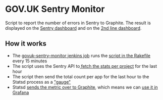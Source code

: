 # GOV.UK Sentry Monitor

Script to report the number of errors in Sentry to Graphite. The result is displayed on the [Sentry dashboard][sentry-d] and on the [2nd line dashboard][2nd].


## How it works

- The [govuk-sentry-monitor jenkins job][jj] runs the [script in the Rakefile][rr] every 15 minutes
- The script uses the Sentry API to[ fetch the stats per project][stats] for the last hour
- The script then send the total count per app for the last hour to the Statsd process as a  ["gauge"][gauge]
- Statsd [sends the metric over to Graphite][graphite], which means we can [use it in Grafana][sentry-d]

[sentry-d]: https://grafana.publishing.service.gov.uk/dashboard/db/sentry
[2nd]: https://grafana.publishing.service.gov.uk/dashboard/file/2ndline_health.json
[jj]: https://deploy.publishing.service.gov.uk/job/Check_Sentry_Errors/
[rr]: /Rakefile
[stats]: https://docs.sentry.io/api/projects/get-project-stats/
[gauge]: http://statsd.readthedocs.io/en/v0.5.0/types.html#gauges
[graphite]: https://graphite.publishing.service.gov.uk/
